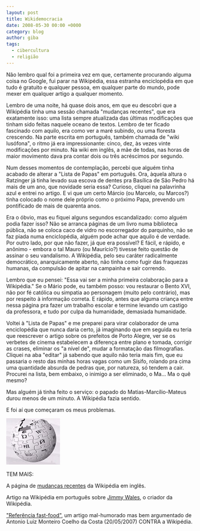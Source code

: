 ```yaml
---
layout: post
title: Wikidemocracia
date: 2008-05-30 00:00 +0000
category: blog
author: giba
tags:
  - cibercultura
  - religião
---
```


Não lembro qual foi a primeira vez em que, certamente procurando alguma coisa no Google, fui parar na Wikipédia, essa estranha enciclopédia em que tudo é gratuito e qualquer pessoa, em qualquer parte do mundo, pode mexer em qualquer artigo a qualquer momento.

Lembro de uma noite, há quase dois anos, em que eu descobri que a Wikipédia tinha uma sessão chamada "mudanças recentes", que era exatamente isso: uma lista sempre atualizada das últimas modificações que tinham sido feitas naquele oceano de textos. Lembro de ter ficado fascinado com aquilo, era como ver a maré subindo, ou uma floresta crescendo. Na parte escrita em português, também chamada de "wiki lusófona", o ritmo já era impressionante: cinco, dez, às vezes vinte modificações por minuto. Na wiki em inglês, a mãe de todas, nas horas de maior movimento dava pra contar dois ou três acréscimos por segundo.

Num desses momentos de contemplação, percebi que alguém tinha acabado de alterar a "Lista de Papas" em português. Ora, àquela altura o Ratzinger já tinha levado sua escova de dentes pra Basílica de São Pedro há mais de um ano, que novidade seria essa? Curioso, cliquei na palavrinha azul e entrei no artigo. E vi que um certo Márcio (ou Marcelo, ou Marcos?) tinha colocado o nome dele próprio como o próximo Papa, prevendo um pontificado de mais de quarenta anos.

Era o óbvio, mas eu fiquei alguns segundos escandalizado: como alguém podia fazer isso? Não se arranca páginas de um livro numa biblioteca pública, não se coloca caco de vidro no escorregador do parquinho, não se faz piada numa enciclopédia, alguém pode achar que aquilo é de verdade. Por outro lado, por que não fazer, já que era possível? E fácil, e rápido, e anônimo - embora o tal Mauro (ou Maurício?) tivesse feito questão de assinar o seu vandalismo. A Wikipédia, pelo seu caráter radicalmente democrático, anarquicamente aberto, não tinha como fugir das fraquezas humanas, da compulsão de apitar na campainha e sair correndo.

Lembro que eu pensei: "Essa vai ser a minha primeira colaboração para a Wikipédia." Se o Mário pode, eu também posso: vou restaurar o Bento XVI, não por fé católica ou simpatia ao personagem (muito pelo contrário), mas por respeito à informação correta. E rápido, antes que alguma criança entre nessa página pra fazer um trabalho escolar e termine levando um castigo da professora, e tudo por culpa da humanidade, demasiada humanidade.

Voltei à "Lista de Papas" e me preparei para virar colaborador de uma enciclopédia que nunca daria certo, já imaginando que em seguida eu teria que reescrever o artigo sobre os prefeitos de Porto Alegre, ver se os verbetes de cinema estabelecem a diferença entre plano e tomada, corrigir as crases, eliminar os "a nível de", mudar a formatação das filmografias. Cliquei na aba "editar" já sabendo que aquilo não teria mais fim, que eu passaria o resto das minhas horas vagas como um Sísifo, rolando pra cima uma quantidade absurda de pedras que, por natureza, só tendem a cair. Procurei na lista, bem embaixo, o inimigo a ser eliminado, o Ma... Ma o quê mesmo?

Mas alguém já tinha feito o serviço: o papado do Matias-Marcílio-Mateus durou menos de um minuto. A Wikipédia fazia sentido.

E foi aí que começaram os meus problemas.

![](/uploads/2008/wikipedia.jpg)

TEM MAIS:

A página de [mudanças recentes](http://en.wikipedia.org/wiki/Special:RecentChanges) da Wikipédia em inglês.

Artigo na Wikipédia em português sobre [Jimmy Wales](http://pt.wikipedia.org/wiki/Jimmy_Wales), o criador da Wikipédia.

["Referência fast-food"](http://cartacapital.com.br/edicoes/2007/02/431/referencia-fast-food), um artigo mal-humorado mas bem argumentado de Antonio Luiz Monteiro Coelho da Costa (20/05/2007) CONTRA a Wikipédia.
